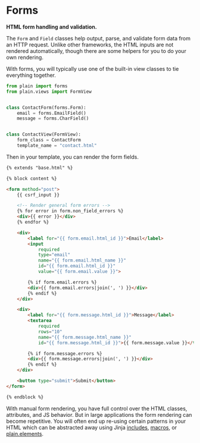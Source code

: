 # Forms

**HTML form handling and validation.**

The `Form` and `Field` classes help output, parse, and validate form data from an HTTP request. Unlike other frameworks, the HTML inputs are not rendered automatically, though there are some helpers for you to do your own rendering.

With forms, you will typically use one of the built-in view classes to tie everything together.

```python
from plain import forms
from plain.views import FormView


class ContactForm(forms.Form):
    email = forms.EmailField()
    message = forms.CharField()


class ContactView(FormView):
    form_class = ContactForm
    template_name = "contact.html"
```

Then in your template, you can render the form fields.

```html
{% extends "base.html" %}

{% block content %}

<form method="post">
    {{ csrf_input }}

    <!-- Render general form errors -->
    {% for error in form.non_field_errors %}
    <div>{{ error }}</div>
    {% endfor %}

    <div>
        <label for="{{ form.email.html_id }}">Email</label>
        <input
            required
            type="email"
            name="{{ form.email.html_name }}"
            id="{{ form.email.html_id }}"
            value="{{ form.email.value }}">

        {% if form.email.errors %}
        <div>{{ form.email.errors|join(', ') }}</div>
        {% endif %}
    </div>

    <div>
        <label for="{{ form.message.html_id }}">Message</label>
        <textarea
            required
            rows="10"
            name="{{ form.message.html_name }}"
            id="{{ form.message.html_id }}">{{ form.message.value }}</textarea>

        {% if form.message.errors %}
        <div>{{ form.message.errors|join(', ') }}</div>
        {% endif %}
    </div>

    <button type="submit">Submit</button>
</form>

{% endblock %}
```

With manual form rendering, you have full control over the HTML classes, attributes, and JS behavior. But in large applications the form rendering can become repetitive. You will often end up re-using certain patterns in your HTML which can be abstracted away using Jinja [includes](https://jinja.palletsprojects.com/en/stable/templates/#include), [macros](https://jinja.palletsprojects.com/en/stable/templates/#macros), or [plain.elements](/plain-elements/plain/elements/README.md).
